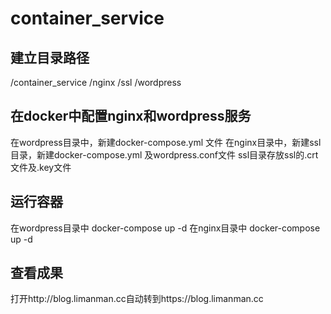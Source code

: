 # container_service
## 建立目录路径
/container_service
/nginx
  /ssl
/wordpress

## 在docker中配置nginx和wordpress服务
在wordpress目录中，新建docker-compose.yml 文件
在nginx目录中，新建ssl目录，新建docker-compose.yml 及wordpress.conf文件
ssl目录存放ssl的.crt文件及.key文件

## 运行容器
在wordpress目录中
docker-compose up -d
在nginx目录中
docker-compose up -d

## 查看成果
打开http://blog.limanman.cc自动转到https://blog.limanman.cc
